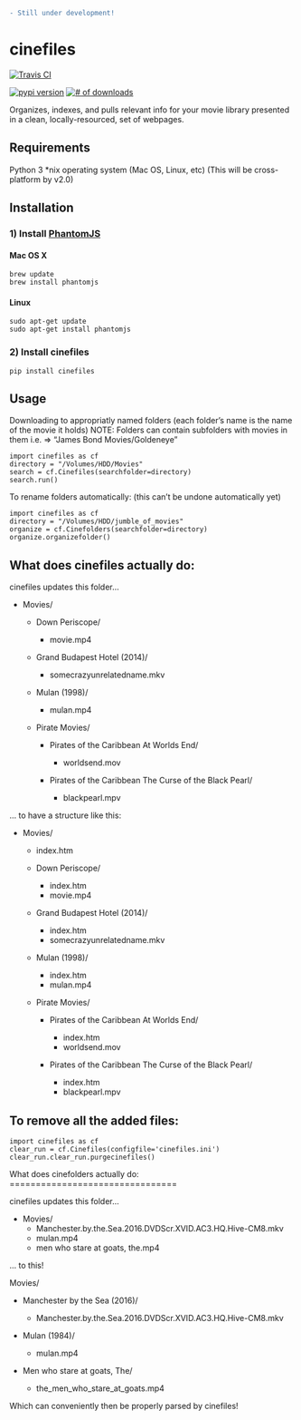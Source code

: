 ```diff
- Still under development!
```


cinefiles
=========


[![Travis CI](https://travis-ci.org/hgibs/cinefiles.svg?branch=master)](https://travis-ci.org/hgibs/cinefiles)

[![pypi version](https://img.shields.io/pypi/v/cinefiles.svg)](https://pypi.python.org/pypi/cinefiles)
[![# of downloads](https://img.shields.io/pypi/dm/cinefiles.svg)](https://pypi.python.org/pypi/cinefiles)


Organizes, indexes, and pulls relevant info for your movie library presented in a clean, locally-resourced, set of webpages.

Requirements
------------
Python 3
*nix operating system (Mac OS, Linux, etc) (This will be cross-platform by v2.0)


Installation
------------

### 1) Install [PhantomJS]

#### Mac OS X

    brew update
    brew install phantomjs

#### Linux

    sudo apt-get update
    sudo apt-get install phantomjs

### 2) Install cinefiles

    pip install cinefiles

Usage
-----

Downloading to appropriatly named folders (each folder’s name is the name of the movie it holds) NOTE: Folders can contain subfolders with movies in them i.e. =&gt; “James Bond Movies/Goldeneye”

    import cinefiles as cf
    directory = "/Volumes/HDD/Movies"
    search = cf.Cinefiles(searchfolder=directory)
    search.run()

To rename folders automatically: (this can’t be undone automatically yet)

    import cinefiles as cf
    directory = "/Volumes/HDD/jumble_of_movies"
    organize = cf.Cinefolders(searchfolder=directory)
    organize.organizefolder()

What does cinefiles actually do:
--------------------------------

cinefiles updates this folder…

-   Movies/  
    -   Down Periscope/  
        -   movie.mp4

    -   Grand Budapest Hotel (2014)/  
        -   somecrazyunrelatedname.mkv

    -   Mulan (1998)/  
        -   mulan.mp4

    -   Pirate Movies/  
        -   Pirates of the Caribbean At Worlds End/  
            -   worldsend.mov

        -   Pirates of the Caribbean The Curse of the Black Pearl/  
            -   blackpearl.mpv

… to have a structure like this:

-   Movies/  
    -   index.htm
    -   Down Periscope/  
        -   index.htm
        -   movie.mp4

    -   Grand Budapest Hotel (2014)/  
        -   index.htm
        -   somecrazyunrelatedname.mkv

    -   Mulan (1998)/  
        -   index.htm
        -   mulan.mp4

    -   Pirate Movies/  
        -   Pirates of the Caribbean At Worlds End/  
            -   index.htm
            -   worldsend.mov

        -   Pirates of the Caribbean The Curse of the Black Pearl/  
            -   index.htm
            -   blackpearl.mpv

To remove all the added files:
------------------------------

    import cinefiles as cf
    clear_run = cf.Cinefiles(configfile='cinefiles.ini')
    clear_run.clear_run.purgecinefiles()

What does cinefolders actually do: ================================

cinefiles updates this folder…

-   Movies/  
    -   Manchester.by.the.Sea.2016.DVDScr.XVID.AC3.HQ.Hive-CM8.mkv
    -   mulan.mp4
    -   men who stare at goats, the.mp4

… to this!

Movies/  
-   Manchester by the Sea (2016)/  
    -   Manchester.by.the.Sea.2016.DVDScr.XVID.AC3.HQ.Hive-CM8.mkv

-   Mulan (1984)/  
    -   mulan.mp4

-   Men who stare at goats, The/  
    -   the\_men\_who\_stare\_at\_goats.mp4

Which can conveniently then be properly parsed by cinefiles!

  [PhantomJS]: http://phantomjs.org/
